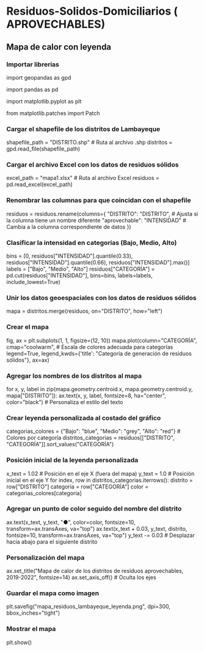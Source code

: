 # Residuos-Solidos-Domiciliarios ( APROVECHABLES)

## Mapa de calor con leyenda 

### Importar librerias

import geopandas as gpd

import pandas as pd

import matplotlib.pyplot as plt

from matplotlib.patches import Patch

### Cargar el shapefile de los distritos de Lambayeque
shapefile_path = "DISTRITO.shp"  # Ruta al archivo .shp
distritos = gpd.read_file(shapefile_path)

### Cargar el archivo Excel con los datos de residuos sólidos
excel_path = "mapa1.xlsx"  # Ruta al archivo Excel
residuos = pd.read_excel(excel_path)

### Renombrar las columnas para que coincidan con el shapefile
residuos = residuos.rename(columns={
    "DISTRITO": "DISTRITO",  # Ajusta si la columna tiene un nombre diferente
    "aprovechable": "INTENSIDAD"  # Cambia a la columna correspondiente de datos
})

### Clasificar la intensidad en categorías (Bajo, Medio, Alto)
bins = [0, residuos["INTENSIDAD"].quantile(0.33), residuos["INTENSIDAD"].quantile(0.66), residuos["INTENSIDAD"].max()]
labels = ["Bajo", "Medio", "Alto"]
residuos["CATEGORÍA"] = pd.cut(residuos["INTENSIDAD"], bins=bins, labels=labels, include_lowest=True)

### Unir los datos geoespaciales con los datos de residuos sólidos
mapa = distritos.merge(residuos, on="DISTRITO", how="left")

### Crear el mapa
fig, ax = plt.subplots(1, 1, figsize=(12, 10))
mapa.plot(column="CATEGORÍA",
          cmap="coolwarm",  # Escala de colores adecuada para categorías
          legend=True,
          legend_kwds={'title': "Categoría de generación de residuos sólidos"},
          ax=ax)

### Agregar los nombres de los distritos al mapa
for x, y, label in zip(mapa.geometry.centroid.x, mapa.geometry.centroid.y, mapa["DISTRITO"]):
    ax.text(x, y, label, fontsize=8, ha="center", color="black")  # Personaliza el estilo del texto

### Crear leyenda personalizada al costado del gráfico
categorias_colores = {"Bajo": "blue", "Medio": "grey", "Alto": "red"}  # Colores por categoría
distritos_categorias = residuos[["DISTRITO", "CATEGORÍA"]].sort_values("CATEGORÍA")

### Posición inicial de la leyenda personalizada
x_text = 1.02  # Posición en el eje X (fuera del mapa)
y_text = 1.0   # Posición inicial en el eje Y
for index, row in distritos_categorias.iterrows():
    distrito = row["DISTRITO"]
    categoria = row["CATEGORÍA"]
    color = categorias_colores[categoria]

### Agregar un punto de color seguido del nombre del distrito
ax.text(x_text, y_text, "●", color=color, fontsize=10, transform=ax.transAxes, va="top")
ax.text(x_text + 0.03, y_text, distrito, fontsize=10, transform=ax.transAxes, va="top")
y_text -= 0.03  # Desplazar hacia abajo para el siguiente distrito

### Personalización del mapa
ax.set_title("Mapa de calor de los distritos de residuos aprovechables, 2019-2022", fontsize=14)
ax.set_axis_off()  # Oculta los ejes

### Guardar el mapa como imagen
plt.savefig("mapa_residuos_lambayeque_leyenda.png", dpi=300, bbox_inches="tight")

### Mostrar el mapa
plt.show()
